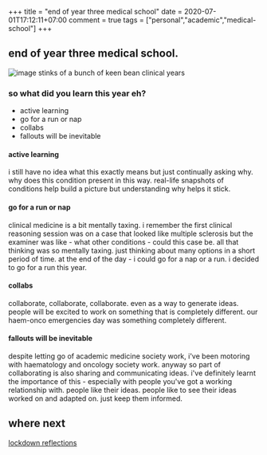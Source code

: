 +++
title = "end of year three medical school"
date = 2020-07-01T17:12:11+07:00
comment = true
tags = ["personal","academic","medical-school"]
+++



## end of year three medical school.
![image](/images/third-year.jpg)
stinks of a bunch of keen bean clinical years

### so what did you learn this year eh?
- active learning
- go for a run or nap
- collabs
- fallouts will be inevitable

#### active learning
i still have no idea what this exactly means but just continually asking why. why does this condition present in this way. real-life snapshots of conditions help build a picture but understanding why helps it stick.

#### go for a run or nap
clinical medicine is a bit mentally taxing. i remember the first clinical reasoning session was on a case that looked like multiple sclerosis but the examiner was like - what other conditions - could this case be. all that thinking was so mentally taxing. just thinking about many options in a short period of time. at the end of the day - i could go for a nap or a run. i decided to go for a run this year.

#### collabs
collaborate, collaborate, collaborate. even as a way to generate ideas. people will be excited to work on something that is completely different. our haem-onco emergencies day was something completely different.

#### fallouts will be inevitable
despite letting go of academic medicine society work, i've been motoring with haematology and oncology society work. anyway so part of collaborating is also sharing and communicating ideas. i've definitely learnt the importance of this - especially with people you've got a working relationship with. people like their ideas. people like to see their ideas worked on and adapted on. just keep them informed.

## where next
[lockdown reflections](/posts/hla-reflections)